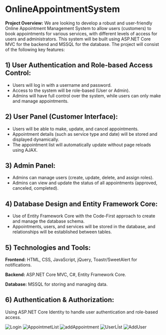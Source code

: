 # OnlineAppointmentSystem


<b> Project Overview:</b> We are looking to develop a robust and user-friendly Online Appointment Management System to allow users (customers) to book appointments for various services, with different levels of access for users and administrators. This system will be built using ASP.NET Core MVC for the backend and MSSQL for the database. The project will consist of the following key features:

## 1) User Authentication and Role-based Access Control:

* Users will log in with a username and password.
* Access to the system will be role-based (User or Admin).
* Admins will have full control over the system, while users can only make and manage appointments.

## 2) User Panel (Customer Interface):

* Users will be able to make, update, and cancel appointments.
* Appointment details (such as service type and date) will be stored and displayed dynamically.
* The appointment list will automatically update without page reloads using AJAX.

## 3) Admin Panel:

* Admins can manage users (create, update, delete, and assign roles).
* Admins can view and update the status of all appointments (approved, canceled, completed).

## 4) Database Design and Entity Framework Core:

* Use of Entity Framework Core with the Code-First approach to create and manage the database schema.
* Appointments, users, and services will be stored in the database, and relationships will be established between tables.

## 5) Technologies and Tools:

<b>Frontend:</b> HTML, CSS, JavaScript, jQuery, Toastr/SweetAlert for notifications.

<b>Backend:</b> ASP.NET Core MVC, C#, Entity Framework Core.

<b>Database:</b> MSSQL for storing and managing data.

## 6) Authentication & Authorization: 
Using ASP.NET Core Identity to handle user authentication and role-based access.

![Login](https://github.com/user-attachments/assets/e74cd484-d481-4cf1-b24a-558fde865587)
![AppointmetList](https://github.com/user-attachments/assets/4a0eb812-6081-49e3-82b9-f74be9ae6946)
![addAppointment](https://github.com/user-attachments/assets/0d1cd9fc-a326-4925-bf4e-36054888064e)
![UserLİst](https://github.com/user-attachments/assets/74dc9ee3-b4a2-4381-8c8c-f7f07782b35c)
![AddUser](https://github.com/user-attachments/assets/216a7c06-c6b2-427e-a16d-fad57efd2a43)
